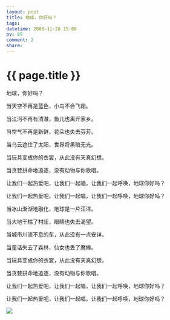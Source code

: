 ```yaml
---
layout: post
title: 地球，你好吗？
tags: 
datetime: 2008-11-28 15:08
pv: 89
comment: 2
share: 
---
```


{{ page.title }}
================

 <p>地球，你好吗？</p><p>当天空不再是蓝色，小鸟不会飞翔。</p><p>当江河不再有清澈，鱼儿也离开家乡。</p><p>当空气不再是新鲜，花朵也失去芬芳。</p><p>当乌云遮住了太阳，世界将黑暗无光。</p><p>当玩具变成你的衣裳，从此没有天真幻想。</p><p>当贪婪拼命地追逐，没有动物与你歌唱。</p><p>让我们一起热爱吧，让我们一起唱，让我们一起呼唤，地球你好吗？</p><p>让我们一起热爱吧，让我们一起唱，让我们一起呼唤，地球你好吗？</p><p>当冰山渐渐地融化，地球是一片汪洋。</p><p>当大地干枯了村庄，眼睛也失去渴望。</p><p>当城市川流不息的车，从此没有一点安详。</p><p>当童话失去了森林，仙女也丢了魔棒。</p><p>当玩具变成你的衣裳，从此没有天真幻想。</p><p>当贪婪拼命地追逐，没有动物与你歌唱。</p><p>让我们一起热爱吧，让我们一起唱，让我们一起呼唤，地球你好吗？</p><p>让我们一起热爱吧，让我们一起唱，让我们一起呼唤，地球你好吗？</p><img src="http://hiphotos.baidu.com/hueidou163/pic/item/e44ae4118c846b62cb80c408.jpg" small="0" /> 

